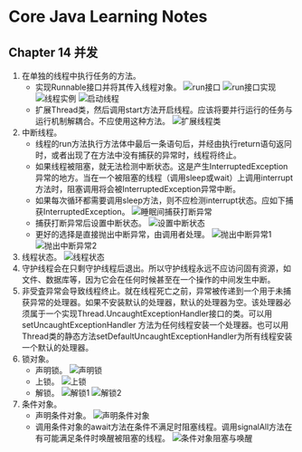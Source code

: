 # Core Java Learning Notes

## Chapter 14 并发
1. 在单独的线程中执行任务的方法。
    - 实现Runnable接口并将其传入线程对象。
    ![run接口](https://ws1.sinaimg.cn/large/e2989da6ly1ftl1x053ksj205g02n748.jpg)
    ![run接口实现](https://ws1.sinaimg.cn/large/e2989da6ly1ftl1xbd2haj207500tq2t.jpg)
    ![线程实例](https://ws1.sinaimg.cn/large/e2989da6ly1ftl1xm49wyj205f00uq2s.jpg)
    ![启动线程](https://ws1.sinaimg.cn/large/e2989da6ly1ftl1xv5bdaj202b00pdfm.jpg)
    - 扩展Thread类，然后调用start方法开启线程。应该将要并行运行的任务与运行机制解耦合。不应使用这种方法。
    ![扩展线程类](https://ws1.sinaimg.cn/large/e2989da6ly1ftl208dc08j206b04jwek.jpg)
2. 中断线程。
    - 线程的run方法执行方法体中最后一条语句后，并经由执行return语句返冋时，或者出现了在方法中没有捕获的异常时，线程将终止。
    - 如果线程被阻塞，就无法检测中断状态。这是产生InterruptedException异常的地方。当在一个被阻塞的线程（调用sleep或wait）上调用interrupt方法时，阻塞调用将会被InterruptedException异常中断。
    - 如果每次循环都需要调用sleep方法，则不应检测interrupt状态。应如下捕获InterruptedException。
    ![睡眠间捕获打断异常](https://ws1.sinaimg.cn/large/e2989da6ly1ftl2tmsgnkj20ao0ch0tt.jpg)
    - 捕获打断异常后设置中断状态。
    ![设置中断状态](https://ws1.sinaimg.cn/large/e2989da6ly1ftl2vnl52jj20fg04f0t3.jpg)
    - 更好的选择是直接抛出中断异常，由调用者处理。
    ![抛出中断异常1](https://ws1.sinaimg.cn/large/e2989da6ly1ftl2xjb0qjj209c01hgll.jpg)
    ![抛出中断异常2](https://ws1.sinaimg.cn/large/e2989da6ly1ftl2xseqg9j203h029mx0.jpg)
3. 线程状态。
![线程状态](https://ws1.sinaimg.cn/large/e2989da6ly1ftl5jg47thj20d10jydnu.jpg)
4. 守护线程会在只剩守护线程后退出。所以守护线程永远不应访问固有资源，如文件、数据库等，因为它会在任何时候甚至在一个操作的中间发生中断。
5. 非受査异常会导致线程终止。就在线程死亡之前，异常被传递到一个用于未捕获异常的处理器。如果不安装默认的处理器，默认的处理器为空。该处理器必须属于一个实现Thread.UncaughtExceptionHandler接口的类。可以用setUncaughtExceptionHandler 方法为任何线程安装一个处理器。也可以用Thread类的静态方法setDefaultUncaughtExceptionHandler为所有线程安装一个默认的处理器。
6. 锁对象。
    - 声明锁。
    ![声明锁](https://ws1.sinaimg.cn/large/e2989da6ly1ftl8i52n8fj20jw024mxg.jpg)
    - 上锁。
    ![上锁](https://ws1.sinaimg.cn/large/e2989da6ly1ftl8ih8gxgj20f206x3zr.jpg)
    - 解锁。
    ![解锁1](https://ws1.sinaimg.cn/large/e2989da6ly1ftl8iqhw2lj205000u0si.jpg)
    ![解锁2](https://ws1.sinaimg.cn/large/e2989da6ly1ftl8j1kb0hj204m026745.jpg)
7. 条件对象。
    - 声明条件对象。
    ![声明条件对象](https://ws1.sinaimg.cn/large/e2989da6ly1ftl908zf6uj20a506caaf.jpg)
    - 调用条件对象的await方法在条件不满足时阻塞线程。调用signalAll方法在有可能满足条件时唤醒被阻塞的线程。
    ![条件对象阻塞与唤醒](https://ws1.sinaimg.cn/large/e2989da6ly1ftl92zms3ij20aj09uwf9.jpg)
